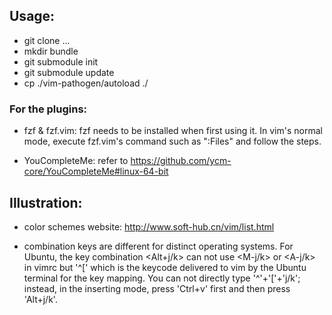 ## Usage:

- git clone ...
- mkdir bundle
- git submodule init
- git submodule update
- cp ./vim-pathogen/autoload ./

### For the plugins:

- fzf & fzf.vim: fzf needs to be installed when first using it. 
In vim's normal mode, execute fzf.vim's command such as ":Files" and follow the steps.

- YouCompleteMe: refer to https://github.com/ycm-core/YouCompleteMe#linux-64-bit 

## Illustration:

- color schemes website: http://www.soft-hub.cn/vim/list.html

- combination keys are different for distinct operating systems. For Ubuntu, 
the key combination <Alt+j/k> can not use <M-j/k> or <A-j/k> in vimrc 
but '^[' which is the keycode delivered to vim by the Ubuntu terminal for the key mapping. 
You can not directly type '^'+'['+'j/k'; 
instead, in the inserting mode, press 'Ctrl+v' first and then press 'Alt+j/k'.

